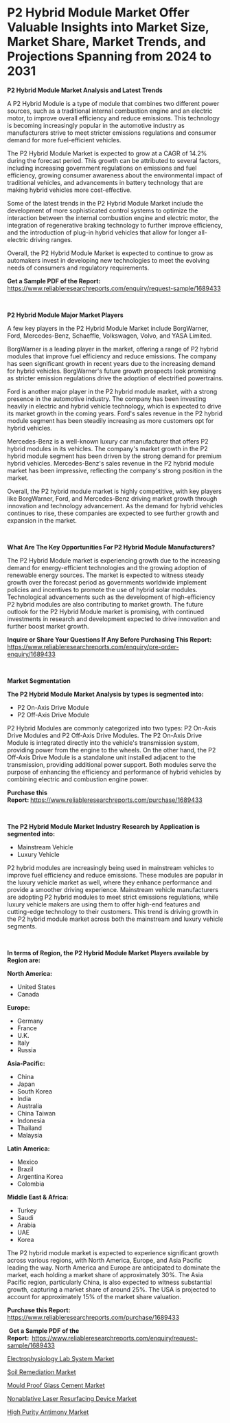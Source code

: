 <p><h1>P2 Hybrid Module Market Offer Valuable Insights into Market Size, Market Share, Market Trends, and Projections Spanning from 2024 to 2031</h1></p><p><strong>P2 Hybrid Module Market Analysis and Latest Trends</strong></p>
<p><p>A P2 Hybrid Module is a type of module that combines two different power sources, such as a traditional internal combustion engine and an electric motor, to improve overall efficiency and reduce emissions. This technology is becoming increasingly popular in the automotive industry as manufacturers strive to meet stricter emissions regulations and consumer demand for more fuel-efficient vehicles.</p><p>The P2 Hybrid Module Market is expected to grow at a CAGR of 14.2% during the forecast period. This growth can be attributed to several factors, including increasing government regulations on emissions and fuel efficiency, growing consumer awareness about the environmental impact of traditional vehicles, and advancements in battery technology that are making hybrid vehicles more cost-effective.</p><p>Some of the latest trends in the P2 Hybrid Module Market include the development of more sophisticated control systems to optimize the interaction between the internal combustion engine and electric motor, the integration of regenerative braking technology to further improve efficiency, and the introduction of plug-in hybrid vehicles that allow for longer all-electric driving ranges.</p><p>Overall, the P2 Hybrid Module Market is expected to continue to grow as automakers invest in developing new technologies to meet the evolving needs of consumers and regulatory requirements.</p></p>
<p><strong>Get a Sample PDF of the Report:&nbsp;</strong> <a href="https://www.reliableresearchreports.com/enquiry/request-sample/1689433">https://www.reliableresearchreports.com/enquiry/request-sample/1689433</a></p>
<p>&nbsp;</p>
<p><strong>P2 Hybrid Module Major Market Players</strong></p>
<p><p>A few key players in the P2 Hybrid Module Market include BorgWarner, Ford, Mercedes-Benz, Schaeffle, Volkswagen, Volvo, and YASA Limited. </p><p>BorgWarner is a leading player in the market, offering a range of P2 hybrid modules that improve fuel efficiency and reduce emissions. The company has seen significant growth in recent years due to the increasing demand for hybrid vehicles. BorgWarner's future growth prospects look promising as stricter emission regulations drive the adoption of electrified powertrains.</p><p>Ford is another major player in the P2 hybrid module market, with a strong presence in the automotive industry. The company has been investing heavily in electric and hybrid vehicle technology, which is expected to drive its market growth in the coming years. Ford's sales revenue in the P2 hybrid module segment has been steadily increasing as more customers opt for hybrid vehicles.</p><p>Mercedes-Benz is a well-known luxury car manufacturer that offers P2 hybrid modules in its vehicles. The company's market growth in the P2 hybrid module segment has been driven by the strong demand for premium hybrid vehicles. Mercedes-Benz's sales revenue in the P2 hybrid module market has been impressive, reflecting the company's strong position in the market.</p><p>Overall, the P2 hybrid module market is highly competitive, with key players like BorgWarner, Ford, and Mercedes-Benz driving market growth through innovation and technology advancement. As the demand for hybrid vehicles continues to rise, these companies are expected to see further growth and expansion in the market.</p></p>
<p>&nbsp;</p>
<p><strong>What Are The Key Opportunities For P2 Hybrid Module Manufacturers?</strong></p>
<p><p>The P2 Hybrid Module market is experiencing growth due to the increasing demand for energy-efficient technologies and the growing adoption of renewable energy sources. The market is expected to witness steady growth over the forecast period as governments worldwide implement policies and incentives to promote the use of hybrid solar modules. Technological advancements such as the development of high-efficiency P2 hybrid modules are also contributing to market growth. The future outlook for the P2 Hybrid Module market is promising, with continued investments in research and development expected to drive innovation and further boost market growth.</p></p>
<p><strong>Inquire or Share Your Questions If Any Before Purchasing This Report:</strong> <a href="https://www.reliableresearchreports.com/enquiry/pre-order-enquiry/1689433">https://www.reliableresearchreports.com/enquiry/pre-order-enquiry/1689433</a></p>
<p>&nbsp;</p>
<p><strong>Market Segmentation</strong></p>
<p><strong>The P2 Hybrid Module Market Analysis by types is segmented into:</strong></p>
<p><ul><li>P2 On-Axis Drive Module</li><li>P2 Off-Axis Drive Module</li></ul></p>
<p><p>P2 Hybrid Modules are commonly categorized into two types: P2 On-Axis Drive Modules and P2 Off-Axis Drive Modules. The P2 On-Axis Drive Module is integrated directly into the vehicle's transmission system, providing power from the engine to the wheels. On the other hand, the P2 Off-Axis Drive Module is a standalone unit installed adjacent to the transmission, providing additional power support. Both modules serve the purpose of enhancing the efficiency and performance of hybrid vehicles by combining electric and combustion engine power.</p></p>
<p><strong>Purchase this Report:&nbsp;</strong><a href="https://www.reliableresearchreports.com/purchase/1689433">https://www.reliableresearchreports.com/purchase/1689433</a></p>
<p>&nbsp;</p>
<p><strong>The P2 Hybrid Module Market Industry Research by Application is segmented into:</strong></p>
<p><ul><li>Mainstream Vehicle</li><li>Luxury Vehicle</li></ul></p>
<p><p>P2 hybrid modules are increasingly being used in mainstream vehicles to improve fuel efficiency and reduce emissions. These modules are popular in the luxury vehicle market as well, where they enhance performance and provide a smoother driving experience. Mainstream vehicle manufacturers are adopting P2 hybrid modules to meet strict emissions regulations, while luxury vehicle makers are using them to offer high-end features and cutting-edge technology to their customers. This trend is driving growth in the P2 hybrid module market across both the mainstream and luxury vehicle segments.</p></p>
<p>&nbsp;</p>
<p><strong>In terms of Region, the P2 Hybrid Module Market Players available by Region are:</strong></p>
<p>
    <p> <strong> North America: </strong>
        <ul>
            <li>United States</li>
            <li>Canada</li>
        </ul>
        </p> 
    <p> <strong> Europe: </strong>
        <ul>
            <li>Germany</li>
            <li>France</li>
            <li>U.K.</li>
            <li>Italy</li>
            <li>Russia</li>
        </ul>
        </p> 
    <p> <strong> Asia-Pacific: </strong>
        <ul>
            <li>China</li>
            <li>Japan</li>
            <li>South Korea</li>
            <li>India</li>
            <li>Australia</li>
            <li>China Taiwan</li>
            <li>Indonesia</li>
            <li>Thailand</li>
            <li>Malaysia</li>
        </ul>
        </p> 
    <p> <strong> Latin America: </strong>
        <ul>
            <li>Mexico</li>
            <li>Brazil</li>
            <li>Argentina Korea</li>
            <li>Colombia</li>
        </ul>
        </p> 
    <p> <strong> Middle East & Africa: </strong>
        <ul>
            <li>Turkey</li>
            <li>Saudi</li>
            <li>Arabia</li>
            <li>UAE</li>
            <li>Korea</li>
        </ul>
    </p>
    </p>
<p><p>The P2 hybrid module market is expected to experience significant growth across various regions, with North America, Europe, and Asia Pacific leading the way. North America and Europe are anticipated to dominate the market, each holding a market share of approximately 30%. The Asia Pacific region, particularly China, is also expected to witness substantial growth, capturing a market share of around 25%. The USA is projected to account for approximately 15% of the market share valuation.</p></p>
<p><strong>Purchase this Report: </strong><a href="https://www.reliableresearchreports.com/purchase/1689433">https://www.reliableresearchreports.com/purchase/1689433</a></p>
<p>&nbsp;<strong>Get a Sample PDF of the Report:&nbsp;&nbsp;</strong><a href="https://www.reliableresearchreports.com/enquiry/request-sample/1689433">https://www.reliableresearchreports.com/enquiry/request-sample/1689433</a></p>
<p><strong></strong></p>
<p><p><a href="https://issuu.com/reportprime-2/docs/electrophysiology-lab-system-market-size-2030.pptx">Electrophysiology Lab System Market</a></p><p><a href="https://github.com/lylyparadise/Market-Research-Report-List-2/blob/main/soil-remediation-market.md">Soil Remediation Market</a></p><p><a href="https://github.com/johnbach50/Market-Research-Report-List-2/blob/main/mould-proof-glass-cement-market.md">Mould Proof Glass Cement Market</a></p><p><a href="https://issuu.com/reportprime-2/docs/nonablative-laser-resurfacing-device-market-size-2">Nonablative Laser Resurfacing Device Market</a></p><p><a href="https://github.com/GroverBarry/Market-Research-Report-List-4/blob/main/high-purity-antimony-market.md">High Purity Antimony Market</a></p></p>